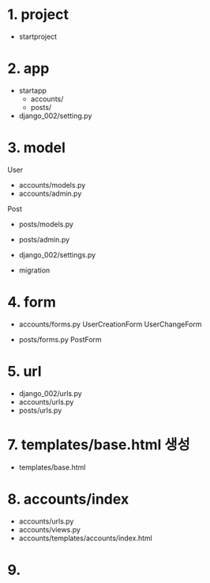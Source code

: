 # 1. project
- startproject

# 2. app
- startapp
  - accounts/
  - posts/
- django_002/setting.py

# 3. model
User
- accounts/models.py
- accounts/admin.py

Post
- posts/models.py
- posts/admin.py

- django_002/settings.py

- migration

# 4. form
- accounts/forms.py
UserCreationForm
UserChangeForm

- posts/forms.py
PostForm

# 5. url
- django_002/urls.py
- accounts/urls.py
- posts/urls.py

# 7. templates/base.html 생성
- templates/base.html

# 8. accounts/index
- accounts/urls.py
- accounts/views.py
- accounts/templates/accounts/index.html


# 9. 
